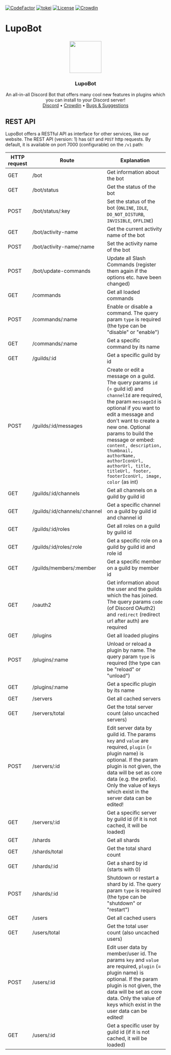 [![CodeFactor](https://www.codefactor.io/repository/github/lupobot/lupobot/badge)](https://www.codefactor.io/repository/github/lupobot/lupobot)
[![tokei](https://tokei.rs/b1/github/LupoBot/LupoBot)](https://github.com/XAMPPRocky/tokei)
[![License](https://img.shields.io/github/license/LupoBot/LupoBot)](https://github.com/LupoBot/LupoBot/blob/master/LICENSE)
[![Crowdin](https://badges.crowdin.net/lupobot/localized.svg)](https://crowdin.com/project/lupobot)

# LupoBot

###

<p align="center">
    <img src="https://i.imgur.com/QuW4Jqf.png" height="100">
    <h3 align="center">LupoBot</h3>
    <p align="center">
       An all-in-all Discord Bot that offers many cool new features in plugins which you can install to your Discord server!
       <br/>
       <a href="https://discord.gg/SPezacNufS" target="_blank">Discord</a> • <a href="https://crowdin.com/project/lupobot" target="_blank">Crowdin</a> • <a href="https://github.com/LupoBot/LupoBot/issues" target="_blank">Bugs & Suggestions</a> 
</p>

###

## REST API
LupoBot offers a RESTful API as interface for other services, like our website. The REST API (version: 1) has `GET` and `POST` http requests. By default, it is available on port 7000 (configurable) on the `/v1` path:

HTTP request | Route | Explanation
------------ |-------| -----------
GET | /bot | Get information about the bot
GET | /bot/status | Get the status of the bot
POST | /bot/status/:key | Set the status of the bot (`ONLINE`, `IDLE`, `DO_NOT_DISTURB`, `INVISIBLE`, `OFFLINE`)
GET | /bot/activity-name | Get the current activity name of the bot
POST | /bot/activity-name/:name | Set the activity name of the bot
POST | /bot/update-commands | Update all Slash Commands (register them again if the options etc. have been changed)
GET | /commands | Get all loaded commands
POST | /commands/:name | Enable or disable a command. The query param `type` is required (the type can be "disable" or "enable")
GET | /commands/:name | Get a specific command by its name
GET | /guilds/:id | Get a specific guild by id
POST | /guilds/:id/messages | Create or edit a message on a guild. The query params `id` (= guild id) and `channelId` are required, the param `messageId` is optional if you want to edit a message and don't want to create a new one. Optional params to build the message or embed: `content, description, thumbnail, authorName, authorIconUrl, authorUrl, title, titleUrl, footer, footerIconUrl, image, color` (as int)
GET | /guilds/:id/channels | Get all channels on a guild by guild id
GET | /guilds/:id/channels/:channel | Get a specific channel on a guild by guild id and channel id
GET | /guilds/:id/roles | Get all roles on a guild by guild id
GET | /guilds/:id/roles/:role | Get a specific role on a guild by guild id and role id
GET | /guilds/members/:member | Get a specific member on a guild by member id
GET | /oauth2 | Get information about the user and the guilds which the has joined. The query params `code` (of Discord OAuth2) and `redirect` (redirect url after auth) are required
GET | /plugins | Get all loaded plugins
POST | /plugins/:name | Unload or reload a plugin by name. The query param `type` is required (the type can be "reload" or "unload")
GET | /plugins/:name | Get a specific plugin by its name
GET | /servers | Get all cached servers
GET | /servers/total | Get the total server count (also uncached servers)
POST | /servers/:id | Edit server data by guild id. The params `key` and `value` are required, `plugin` (= plugin name) is optional. If the param plugin is not given, the data will be set as core data (e.g. the prefix). Only the value of keys which exist in the server data can be edited!
GET | /servers/:id | Get a specific server by guild id (if it is not cached, it will be loaded)
GET | /shards | Get all shards
GET | /shards/total | Get the total shard count
GET | /shards/:id | Get a shard by id (starts with 0)
POST | /shards/:id | Shutdown or restart a shard by id. The query param `type` is required (the type can be "shutdown" or "restart")
GET | /users | Get all cached users
GET | /users/total | Get the total user count (also uncached users)
POST | /users/:id | Edit user data by member/user id. The params `key` and `value` are required, `plugin` (= plugin name) is optional. If the param plugin is not given, the data will be set as core data. Only the value of keys which exist in the user data can be edited!
GET | /users/:id | Get a specific user by guild id (if it is not cached, it will be loaded)